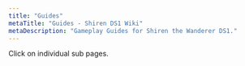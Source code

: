 ```yaml
---
title: "Guides"
metaTitle: "Guides - Shiren DS1 Wiki"
metaDescription: "Gameplay Guides for Shiren the Wanderer DS1."
---
```


Click on individual sub pages.
